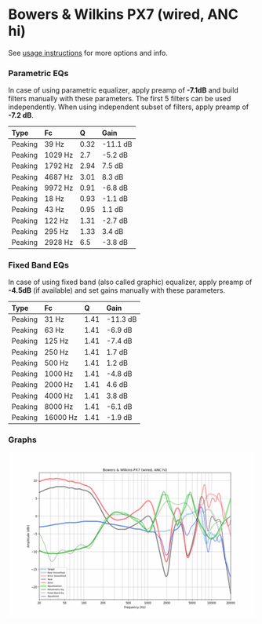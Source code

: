 # Bowers & Wilkins PX7 (wired, ANC hi)
See [usage instructions](https://github.com/jaakkopasanen/AutoEq#usage) for more options and info.

### Parametric EQs
In case of using parametric equalizer, apply preamp of **-7.1dB** and build filters manually
with these parameters. The first 5 filters can be used independently.
When using independent subset of filters, apply preamp of **-7.2 dB**.

| Type    | Fc      |    Q | Gain     |
|:--------|:--------|:-----|:---------|
| Peaking | 39 Hz   | 0.32 | -11.1 dB |
| Peaking | 1029 Hz | 2.7  | -5.2 dB  |
| Peaking | 1792 Hz | 2.94 | 7.5 dB   |
| Peaking | 4687 Hz | 3.01 | 8.3 dB   |
| Peaking | 9972 Hz | 0.91 | -6.8 dB  |
| Peaking | 18 Hz   | 0.93 | -1.1 dB  |
| Peaking | 43 Hz   | 0.95 | 1.1 dB   |
| Peaking | 122 Hz  | 1.31 | -2.7 dB  |
| Peaking | 295 Hz  | 1.33 | 3.4 dB   |
| Peaking | 2928 Hz | 6.5  | -3.8 dB  |

### Fixed Band EQs
In case of using fixed band (also called graphic) equalizer, apply preamp of **-4.5dB**
(if available) and set gains manually with these parameters.

| Type    | Fc       |    Q | Gain     |
|:--------|:---------|:-----|:---------|
| Peaking | 31 Hz    | 1.41 | -11.3 dB |
| Peaking | 63 Hz    | 1.41 | -6.9 dB  |
| Peaking | 125 Hz   | 1.41 | -7.4 dB  |
| Peaking | 250 Hz   | 1.41 | 1.7 dB   |
| Peaking | 500 Hz   | 1.41 | 1.2 dB   |
| Peaking | 1000 Hz  | 1.41 | -4.8 dB  |
| Peaking | 2000 Hz  | 1.41 | 4.6 dB   |
| Peaking | 4000 Hz  | 1.41 | 3.8 dB   |
| Peaking | 8000 Hz  | 1.41 | -6.1 dB  |
| Peaking | 16000 Hz | 1.41 | -1.9 dB  |

### Graphs
![](./Bowers%20&%20Wilkins%20PX7%20(wired,%20ANC%20hi).png)